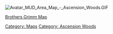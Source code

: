 ![](Avatar_MUD_Area_Map_-_Ascension_Woods.GIF "Avatar_MUD_Area_Map_-_Ascension_Woods.GIF")

[Brothers Grimm Map](Brothers_Grimm_Map "wikilink")  

[Category: Maps](Category:_Maps "wikilink") [Category: Ascension
Woods](Category:_Ascension_Woods "wikilink")
